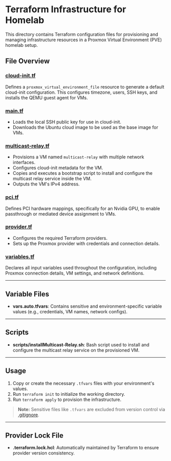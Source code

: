 # Terraform Infrastructure for Homelab

This directory contains Terraform configuration files for provisioning and managing infrastructure resources in a Proxmox Virtual Environment (PVE) homelab setup.

## File Overview

### [cloud-init.tf](infrastructure/cloud-init.tf)
Defines a `proxmox_virtual_environment_file` resource to generate a default cloud-init configuration. This configures timezone, users, SSH keys, and installs the QEMU guest agent for VMs.

### [main.tf](infrastructure/main.tf)
- Loads the local SSH public key for use in cloud-init.
- Downloads the Ubuntu cloud image to be used as the base image for VMs.

### [multicast-relay.tf](infrastructure/multicast-relay.tf)
- Provisions a VM named `multicast-relay` with multiple network interfaces.
- Configures cloud-init metadata for the VM.
- Copies and executes a bootstrap script to install and configure the multicast relay service inside the VM.
- Outputs the VM's IPv4 address.

### [pci.tf](infrastructure/pci.tf)
Defines PCI hardware mappings, specifically for an Nvidia GPU, to enable passthrough or mediated device assignment to VMs.

### [provider.tf](infrastructure/provider.tf)
- Configures the required Terraform providers.
- Sets up the Proxmox provider with credentials and connection details.

### [variables.tf](infrastructure/variables.tf)
Declares all input variables used throughout the configuration, including Proxmox connection details, VM settings, and network definitions.

---

## Variable Files

- **vars.auto.tfvars**: Contains sensitive and environment-specific variable values (e.g., credentials, VM names, network configs).

---

## Scripts

- **scripts/installMulticast-Relay.sh**: Bash script used to install and configure the multicast relay service on the provisioned VM.

---

## Usage

1. Copy or create the necessary `.tfvars` files with your environment's values.
2. Run `terraform init` to initialize the working directory.
3. Run `terraform apply` to provision the infrastructure.

> **Note:** Sensitive files like `.tfvars` are excluded from version control via [.gitignore](.gitignore).

---

## Provider Lock File

- **.terraform.lock.hcl**: Automatically maintained by Terraform to ensure provider version consistency.
